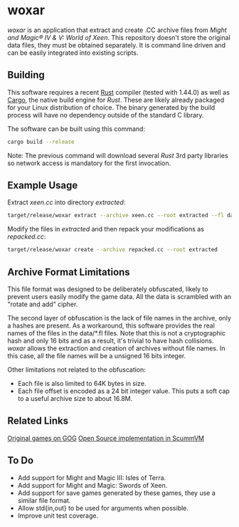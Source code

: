 # woxar
_woxar_ is an application that extract and create .CC archive files from _Might and Magic® IV & V: World of Xeen_. This repository doesn't store the original data files, they must be obtained separately. It is command line driven and can be easily integrated into existing scripts.

## Building
This software requires a recent [Rust](https://www.rust-lang.org) compiler (tested with 1.44.0) as well as [Cargo](https://crates.io), the native build engine for _Rust_. These are likely already packaged for your Linux distribution of choice. The binary generated by the build process will have no dependency outside of the standard C library.

The software can be built using this command:
```sh
cargo build --release
```
Note: The previous command will download several _Rust_ 3rd party libraries so network access is mandatory for the first invocation.

## Example Usage
Extract _xeen.cc_ into directory _extracted_:
```sh
target/release/woxar extract --archive xeen.cc --root extracted --fl data/xeen.fl
```
Modify the files in _extracted_ and then repack your modifications as _repacked.cc_:
```sh
target/release/woxar create --archive repacked.cc --root extracted
```

## Archive Format Limitations
This file format was designed to be deliberately obfuscated, likely to prevent users easily modify the game data. All the data is scrambled with an "rotate and add" cipher.

The second layer of obfuscation is the lack of file names in the archive, only a hashes are present. As a workaround, this software provides the real names of the files in the data/\*.fl files. Note that this is not a cryptographic hash and only 16 bits and as a result, it's trivial to have hash collisions. _woxar_ allows the extraction and creation of archives without file names. In this case, all the file names will be a unsigned 16 bits integer.

Other limitations not related to the obfuscation:
- Each file is also limited to 64K bytes in size.
- Each file offset is encoded as a 24 bit integer value. This puts a soft cap to a useful archive size to about 16.8M.

## Related Links
[Original games on GOG](https://www.gog.com/game/might_and_magic_6_limited_edition)
[Open Source implementation in ScummVM](https://www.scummvm.org/)

## To Do
- Add support for Might and Magic III: Isles of Terra.
- Add support for Might and Magic: Swords of Xeen.
- Add support for save games generated by these games, they use a similar file format.
- Allow std{in,out} to be used for arguments when possible.
- Improve unit test coverage.
